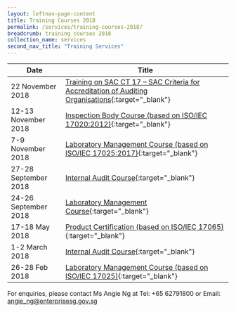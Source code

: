 ```yaml
---
layout: leftnav-page-content
title: Training Courses 2018
permalink: /services/training-courses-2018/
breadcrumb: training courses 2018
collection_name: services
second_nav_title: "Training Services"
---
```


| Date | Title |
|-|-|
| 22 November 2018 | [Training on SAC CT 17 – SAC Criteria for Accreditation of Auditing Organisations](/services/training-courses-2018/SAC-CT-17-–-SAC-Criteria-for-Accreditation-of-Auditing-Organisations){:target="_blank"} |
| 12-13 November 2018 | [Inspection Body Course (based on ISO/IEC 17020:2012)](/services/training-courses-2018/Inspection-Body-Course-(based-on-ISOIEC-170202012)1003-1061){:target="_blank"} |
| 7-9 November 2018 | [Laboratory Management Course (based on ISO/IEC 17025:2017)](/services/training-courses-2018/Laboratory-Management-Course-(based-on-ISOIEC-170252017)){:target="_blank"} |
| 27-28 September 2018 | [Internal Audit Course](/services/training-courses-2018/Internal-Audit-Course0830-2507){:target="_blank"} |
| 24-26 September 2018 | [Laboratory Management Course](/services/training-courses-2018/Laboratory-Management-Course0830-1895){:target="_blank"} |
| 17-18 May 2018 | [Product Certification (based on ISO/IEC 17065)](/services/training-courses-2018/product-certification-ISO-IEC-17065){:target="_blank"} |
| 1-2 March 2018 | [Internal Audit Course](/services/training-courses-2018/Internal-Audit-Course0102-5356){:target="_blank"} |
| 26-28 Feb 2018 | [Laboratory Management Course (based on ISO/IEC 17025)](/services/training-courses-2018/laboratory-management-course-ISO-IEC-17025){:target="_blank"} |

For enquiries, please contact Ms Angie Ng at Tel: +65 62791800 or Email: <angie_ng@enterprisesg.gov.sg>
